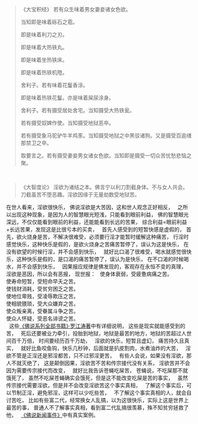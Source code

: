 > 《大宝积经》
> 若有众生味着男女妻妾诸女色欲。
> 
> 当知即是味着砾石之雹。
> 
> 即是味着利刀之刃。
> 
> 即是味着大热铁丸。
> 
> 即是味着坐热铁床。
> 
> 即是味着热铁机隥。
> 
> 舍利子。若有味着花鬘香涂。
> 
> 即是味着热铁花鬘。亦是味着屎尿涂身。
> 
> 舍利子。若有摄受居处舍宅。当知摄受大热铁瓮。
> 
> 若有摄受奴婢作使。当知摄受地狱恶卒。
> 
> 若有摄受象马驼驴牛羊鸡豕。当知摄受地狱之中黑驳诸狗。又是摄受百逾缮那禁卫之卒。
> 
> 取要言之。若有摄受妻妾男女诸女色欲。当知即是摄受一切众苦忧愁悲恼之聚。

&nbsp;
> 《大智度论》
> 淫欲为诸结之本。佛言宁以利刀割截身体。不与女人共会。
> 刀截虽苦不堕恶趣。淫欲因缘于无量劫数受地狱苦。

在世人看来，淫欲很快乐，
佛说淫欲是大苦因，这和世人观念正好相反，
&nbsp;
之所以出现这种现象，是因为人的智慧眼光短浅，只能看到眼前利益，
佛的智慧眼光深远，不仅仅能看到眼前的利益，还能能看到长远的苦果，
综合利益=眼前利益+长远苦果，发现这是比很亏本的买卖，
&nbsp;
首先人感受到的短暂快感是虚假的，
首先，欲火烧身是苦，不解决很难受，必须要行淫才能暂时缓解这种痛苦，
行淫时感觉快乐，这种快乐是假的，是欲火烧身之苦痛苦暂停了，误认为这是快乐，
在没有欲望的时候行淫，并不会感到快乐，
&nbsp;
就好比口渴了很难受，喝水就感觉很快乐，这种快乐是假的，是口渴的痛苦暂停了，误认为是快乐，
在不口渴的时候喝水，并不会感到快乐，
&nbsp;
因果报应规律是佛发现的，客观存在永恒不变的真理，
淫欲是恶因，所以会有恶报，
现世报：
&nbsp;
使身体衰弱，受疲惫病痛之苦。  
使寿命短暂，受短命早夭之苦。  
使钱财消耗，受贫穷困乏之苦。  
使地位卑贱，受凌辱欺压之苦。  
使相貌猥琐，受大众嫌弃之苦。  
使众叛亲离，受眷属斗争之苦。  
使众人怀疑，受恶名诽谤之苦。  
&nbsp;
这些[《佛说系列全部书籍》·罗江涛著](https://www.kancloud.cn/@luojiangtao)中有详细说明，
这些是现实就能感受到的苦，
&nbsp;
死后还要被业力牵引，投胎到地狱，地狱是最苦的地方，地狱的苦超过人世间百千万倍，
时间要经历百千万劫，
&nbsp;
淫欲的快乐，短暂且虚幻，
痛苦持久且真实，
&nbsp;
就好比鱼咬鱼钩，快乐几秒钟，后面就是扒皮割肉，水煮油炸的大苦，
&nbsp;
淫欲不管是正淫还是邪淫都苦，只不过邪淫更苦，
&nbsp;
有些人会说，如果没有淫欲，那人不就灭绝了，
这是颠倒因果，淫欲苦不苦和传宗接代没有关系，
淫欲苦并不会因为需要传宗接代而改变，
&nbsp;
就好比我告诉苍蝇吃屎苦，
苍蝇说，不吃屎那不就饿死了，
虽然不吃屎苍蝇确实会饿死，但是这不能改变吃屎是苦的事实，
&nbsp;
虽然传宗接代需要淫欲，但是并不会改变淫欲苦这个事实真相，
&nbsp;
了解这个事实后，可以节制正淫，避免邪淫，这样可以少吃些苦，
&nbsp;
不了解这个事实真相的人，就会自讨苦吃，
比如有些富二代，经常换女人乱搞，以为这很快乐，实际上这是世界上最苦的事，
普通人不了解事实真相，看到富二代乱搞很羡慕，殊不知贫穷拯救了他，
&nbsp;
[《佛说新闻事件》](https://www.kancloud.cn/luojiangtao/foshuoxinwen)中有真实案例。

